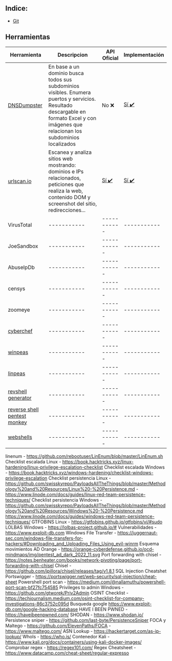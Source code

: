 ## Indice:
- [Git](https://github.com/Mueltex/cheatsheets/blob/main/git-cheat-sheet.pdf)

## Herramientas
| Herramienta      | Descripcion | API Oficial | Implementación|
| ----------- | ----------- | ----------- | ----------- |
| [DNSDumpster](https://dnsdumpster.com/)      | En base a un dominio busca todos sus subdominios visibles. Enumera puertos y servicios. Resultado descargable en formato Excel y con imágenes que relacionan los subdominios localizados       | No ❌ | [Sí ✔️](https://github.com/PaulSec/API-dnsdumpster.com) |
| [urlscan.io](https://urlscan.io/)      | Escanea y analiza sitios web mostrando: dominios e IPs relacionados, peticiones que realiza la web, contenido DOM y screenshot del sitio, redirecciones...       | [Sí ✔️](https://urlscan.io/docs/api/) | [Sí ✔️](https://urlscan.io/docs/integrations/) |
| VirusTotal | ----------- | ----------- | ----------- |
| JoeSandbox | ----------- | ----------- | ----------- |
| AbuseIpDb | ----------- | ----------- | ----------- |
| censys | ----------- | ----------- | ----------- |
| zoomeye | ----------- | ----------- | ----------- |
| [cyberchef](https://gchq.github.io/CyberChef/) | ----------- | ----------- | ----------- |
| [winpeas](https://github.com/carlospolop/PEASS-ng/tree/master/winPEAS) | ----------- | ----------- | ----------- |
| [linpeas](https://github.com/carlospolop/PEASS-ng/tree/master/linPEAS) | ----------- | ----------- | ----------- |
| [revshell generator](https://www.revshells.com/) | ----------- | ----------- | ----------- |
| [reverse shell pentest monkey](https://pentestmonkey.net/cheat-sheet/shells/reverse-shell-cheat-sheet) | ----------- | ----------- | ----------- |
| [webshells](https://github.com/BlackArch/webshells/tree/master/php) | ----------- | ----------- | ----------- |
linenum - https://github.com/rebootuser/LinEnum/blob/master/LinEnum.sh
Checklist escalada Linux - https://book.hacktricks.xyz/linux-hardening/linux-privilege-escalation-checklist
Checklist escalada Windows - https://book.hacktricks.xyz/windows-hardening/checklist-windows-privilege-escalation
Checklist persistencia Linux - https://github.com/swisskyrepo/PayloadsAllTheThings/blob/master/Methodology%20and%20Resources/Linux%20-%20Persistence.md - https://www.linode.com/docs/guides/linux-red-team-persistence-techniques/
Checklist persistencia Windows - https://github.com/swisskyrepo/PayloadsAllTheThings/blob/master/Methodology%20and%20Resources/Windows%20-%20Persistence.md https://www.linode.com/docs/guides/windows-red-team-persistence-techniques/
GTFOBINS Linux - https://gtfobins.github.io/gtfobins/vi/#sudo
LOLBAS Windows - https://lolbas-project.github.io/#
Vulnerabilidades - https://www.exploit-db.com
Windows File Transfer - https://juggernaut-sec.com/windows-file-transfers-for-hackers/#Downloading_and_Uploading_Files_Using_evil-winrm
Esquema movimientos AD Orange - https://orange-cyberdefense.github.io/ocd-mindmaps/img/pentest_ad_dark_2022_11.svg
Port forwarding with chisel - https://notes.benheater.com/books/network-pivoting/page/port-forwarding-with-chisel
Chisel - https://github.com/jpillora/chisel/releases/tag/v1.8.1
SQL Injection Cheatshet Portswigger - https://portswigger.net/web-security/sql-injection/cheat-sheet
Powershell port scan - https://medium.com/@nallamuthu/powershell-port-scan-bf27fc754585
Privileges to admin Windows - https://github.com/gtworek/Priv2Admin
OSINT Checklist - https://techjournalism.medium.com/osint-checklist-for-company-investigations-86c3752c095d
Busqueda google https://www.exploit-db.com/google-hacking-database
HAVE I BEEN PWNED - https://haveibeenpwned.com/
SHODAN - https://www.shodan.io/
Persistence sniper - https://github.com/last-byte/PersistenceSniper
FOCA y Maltego - https://github.com/ElevenPaths/FOCA - https://www.maltego.com/
ASN Lookup - https://hackertarget.com/as-ip-lookup/
WhoIs - https://who.is/
Contenedor Kali - https://www.kali.org/docs/containers/using-kali-docker-images/
Comprobar regex - https://regex101.com/
Regex Cheatsheet - https://www.datacamp.com/cheat-sheet/regular-expresso

